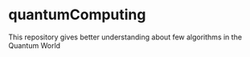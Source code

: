 # quantumComputing
This repository gives better understanding about few algorithms in the Quantum World
